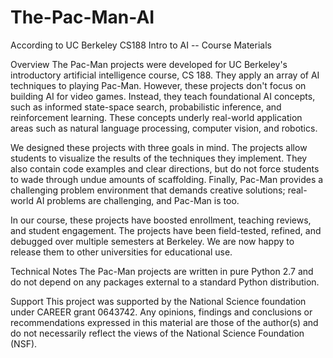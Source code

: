 # The-Pac-Man-AI
According to UC Berkeley CS188 Intro to AI -- Course Materials

Overview
The Pac-Man projects were developed for UC Berkeley's introductory artificial intelligence course, CS 188. They apply an array of AI techniques to playing Pac-Man. However, these projects don't focus on building AI for video games. Instead, they teach foundational AI concepts, such as informed state-space search, probabilistic inference, and reinforcement learning. These concepts underly real-world application areas such as natural language processing, computer vision, and robotics.

We designed these projects with three goals in mind. The projects allow students to visualize the results of the techniques they implement. They also contain code examples and clear directions, but do not force students to wade through undue amounts of scaffolding. Finally, Pac-Man provides a challenging problem environment that demands creative solutions; real-world AI problems are challenging, and Pac-Man is too.

In our course, these projects have boosted enrollment, teaching reviews, and student engagement. The projects have been field-tested, refined, and debugged over multiple semesters at Berkeley. We are now happy to release them to other universities for educational use.

Technical Notes
The Pac-Man projects are written in pure Python 2.7 and do not depend on any packages external to a standard Python distribution.

Support
This project was supported by the National Science foundation under CAREER grant 0643742. Any opinions, findings and conclusions or recommendations expressed in this material are those of the author(s) and do not necessarily reflect the views of the National Science Foundation (NSF).
